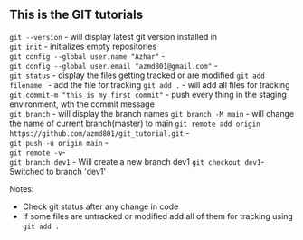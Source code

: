 ## This is the GIT tutorials
`git --version` - will display latest git version installed in   
`git init` - initializes empty repositories  
`git config --global user.name "Azhar"` -   
`git config --global user.email "azmd801@gmail.com"` -   
`git status` - display the files getting tracked or are modified 
`git add filename ` - add the file for tracking 
`git add .` - will add all files for tracking  
`git commit-m "this is my first commit"` - push every thing in the   staging environment, wth the commit message  
`git branch` - will display the  branch names 
`git branch -M main` - will change the name of current branch(master) to   main
`git remote add origin https://github.com/azmd801/git_tutorial.git` -   
`git push -u origin main` -     
`git remote -v`-  
`git branch dev1` - Will create a new branch dev1
`git checkout dev1`- Switched to branch 'dev1'


Notes:
* Check git status after any change in code 
* If some files are untracked or modified add all of them for tracking using `git add .`
